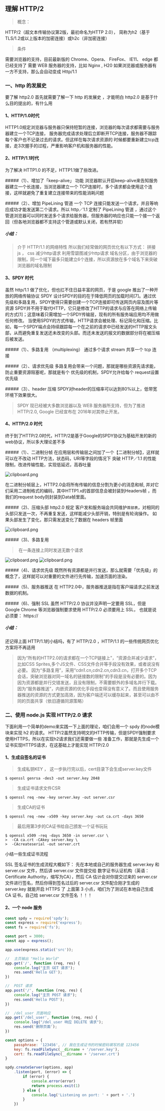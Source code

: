 ## 理解 HTTP/2

>概念：

 HTTP/2（超文本传输协议第2版，最初命名为HTTP 2.0），
简称为h2（基于TLS/1.2或以上版本的加密连接）或h2c（非加密连接）

> 条件

﻿需要浏览器的支持，目前最新版的 Chrome、Opera、 FireFox、 IE11、 edge 都已经支持了
﻿需要 WEB 服务器的支持，比如 Nginx , H20
﻿如果浏览器或服务器有一方不支持，那么会自动变成 Http/1.1

### 一、http 的发展史
要了解 http2.0 首先就需要了解一下 http 的发展史 ，才能明白 http2.0 是基于什么目的提出的，有什么用

#### 1、﻿HTTP/1.0时代
HTTP1.0规定浏览器与服务器只保持短暂的连接，浏览器的每次请求都需要与服务器建立一个TCP连接，
服务器完成请求处理后立即断开TCP连接，服务器不跟踪每个客户也不记录过去的请求。但这样在每次请求资源的
时候都要重新建立tcp连接，走3次握手的过程，严重影响客户机和服务器的性能。

#### 2、﻿HTTP/1.1时代
为了解决 HTTP1.0 的不足，HTTP1.1做了些改进。

#####（1）、﻿增加了「keep-alive」  功能
﻿浏览器默认开启keep-alive来告知服务器建立一个长连接，当浏览器建立一个 TCP连接时，多个请求都会使用这个连接，这样就避免了重复建立连接带来的性能消耗问题

#####（2）、﻿增加 ﻿PipeLining 管道
﻿一个 TCP 连接只能发送一个请求，并且等响应成功才能发送第二个请求。所以  http／1.1 定制了  PipeLining 管道  ，通过这个管道浏览器可以同时发送多个请求给服务器，但服务器的响应也只能一个接一个返回（但各地浏览器都不支持这个管道或默认关闭，若有然并软）

##### 小结：

>介于 HTTP/1.1 的网络特性
所以我们经常做的网页优化有以下方式：
拼接 js ， css  减少http请求
利用雪碧图减少http请求
域名分区，由于浏览器的限制，同一个域下最多只能建立6个连接，所以资源放在多个域名下来突破浏览器的域名限制

#### 3、﻿SPDY 时代
﻿虽然 http/1.1 做了优化，但也扛不住日益丰富的网页，于是 google 推出了一种开放的网络传输协议 SPDY
设计SPDY的目的在于降低网页的加载时间[7]。通过优先级和多路复用，SPDY使得只需要创建一个TCP连接即可传送网页内容及图片等资源
SPDY并不用于取代HTTP，它只是修改了HTTP的请求与应答在网络上传输的方式[1]；这意味着只需增加一个SPDY传输层，现有的所有服务端应用均不用做任何修改。 当使用SPDY的方式传输，HTTP请求会被处理、标记简化和压缩。比如，每一个SPDY端点会持续跟踪每一个在之前的请求中已经发送的HTTP报文头部，从而避免重复发送还未改变的头部。而还未发送的报文的数据部分将在被压缩后被发送。

#####（1）、多路复用 （multiplexing）
通过多个请求 stream 共享一个 tcp 连接

#####（2）、请求优先级
多路复用会带来一个问题，那就是哪些资源先请求能，防止重要资源阻塞呢，那就是有个 优先级的机制，SPDY允许给每个         request设置优先级

#####（3）、header 压缩
SPDY对header的压缩率可以达到80%以上，低带宽环境下效果很大。

> SPDY 现已经被大多数浏览器以及 WEB 服务器所支持，但为了推进 HTTP/2.0, Google 已经宣布在 2016年对其停止开发。

#### 4、﻿HTTP/2.0 时代
终于到了﻿HTTP/2.0时代，﻿HTTP/2是基于Google的SPDY协议为基础开发的新的web协议，所以多大理论差不多

#####（1）、二进制分帧
在应用层和传输层之间加了一个【二进制分帧】，这样就可以在不改动 HTTP方法，状态码，URI等字段的情况下
突破 HTTP／1.1 的性能限制，改进传输性能，实现低延迟，高吞吐量

![clipboard.png](./image/img1.png)

﻿在二进制分帧层上，HTTP2.0会将所有传输的信息分割为更小的消息和帧,
并对它们采用二进制格式的编码，其中HTTP1.x的首部信息会被封装到Headers帧
，而我们的request body则封装到Data帧里面。

#####（2)、压缩头部
http2.0 规定 客户发和服务端会共同维护`首部表`，对相同的头部只发送一次，不再重复发送，这样能减少头部开销，特别是有轮询操作。
如果头部发生了变化，那只需发送变化了数据在 headers 帧里面 

![clipboard.png](./image/img2.png)

#####（3)、多路复用
> ﻿ 在一条连接上同时发送无数个请求

![clipboard.png](./image/img3.png)
![clipboard.png](./image/img4.png)

#####（4)、请求优先级
既然所有资源都是并行发送，那么就需要「优先级」的概念了，这样就可以对重要的文件进行先传输，加速页面的渲染。

#####（5)、服务器推送
在 HTTP2.0中，服务器推送是指在客户端请求之前发送数据的机制。

#####（6)、强制 SSL
虽然 HTTP/2.0 协议并没声明一定要用 SSL，但是 Google Chrome 等浏览器强制要求使用 HTTP/2.0 必须要用上 SSL， 也就是说必须要： https://

##### 小结：
还记得上面 ﻿HTTP/1.1的小结吗，有了 ﻿HTTP/2.0 ，﻿HTTP/1.1 的一些传统网页优化方案将不再适用

>﻿因为“所有的HTTP2.0的请求都在一个TCP链接上”，“资源合并减少请求”，比如CSS Sprites,多个JS文件、CSS文件合并等手段没有效果，或者说没有必要。
 因为“多路复用”，采用“cdn1.cn,cdn2.cn,cdn3.cn，打开多个TCP会话，突破浏览器对同一域名的链接数的限制”的手段是没有必要的。因为因为资源都是并行交错发送，且没有限制，不需要额外的多域名并行下载。
 因为“服务器推送”，内嵌资源的优化手段也变得没有意义了。而且使用服务器推送的资源的方式更加高效，因为客户端还可以缓存起来，甚至可以由不同的页面共享（依旧遵循同源策略）

### 二、使用 node.js 实现 ﻿HTTP/2.0 请求
下面利用一个简单的demo来实践一下上面的理论，咱们会用一个 ﻿spdy 的node模块来实现 h2 的请求。
﻿HTTP/2虽然支持明文的HTTP传输，但是SPDY强制要求使用HTTPS，所以在实现h2请求我们还需要做一些
准备工作，那就是先生成一个证书实现HTTPS请求，在这基础上才能实现 ﻿HTTP/2.0

#### 1、﻿生成自签名的证书

> ﻿生成私钥KEY ， 这一步执行完以后，cert目录下会生成server.key文件

```$xslt
$ ﻿﻿openssl genrsa -des3 -out server.key 2048
```
> ﻿生成证书请求文件CSR
```$xslt
﻿$ ﻿openssl req -new -key server.key -out server.csr
```
> ﻿生成CA的证书
```$xslt
$ ﻿﻿openssl req -new -x509 -key server.key -out ca.crt -days 3650
```
>﻿最后用第3步的CA证书给自己颁发一个证书玩玩
```$xslt
$ ﻿openssl x509 -req -days 3650 -in server.csr \
>  -CA ca.crt -CAkey server.key \
>  -CAcreateserial -out server.crt
```

小结一些生成证书流程

﻿SSL 签名证书的生成流程大概如下：
先在本地或自己的服务器生成 server.key   和  server.csr  文件，然后讲 server.csr  文件提交给 数字证书认证机构（英语：Certificate Authority，缩写为CA），然后 CA 估计会对你提交过来的  server.csr  文件进行签名，然后你得到签名过后的
server.csr  文件配合刚才生成的  server.key   就能开启 HTTPS 了
上面第 3 小点，咱们为了测试在本地自己生成 CA 证书，自己给  server.csr  文件签名 ！！！

#### 2、一个 node 服务

```JavaScript
const spdy = require('spdy');
const express = require('express');
const fs = require('fs');

const port = 3000;
const app = express();

app.use(express.static('src'));

//  主页输出 "Hello World"
app.get('/', function (req, res) {
    console.log("主页 GET 请求");
    res.send('Hello GET');
})

//  POST 请求
app.post('/', function (req, res) {
    console.log("主页 POST 请求");
    res.send('Hello POST');
})

//  /del_user 页面响应
app.get('/del_user', function (req, res) {
    console.log("/del_user 响应 DELETE 请求");
    res.send('删除页面');
})

const options = {
    passphrase: '123456', // 我在生成证书的时候密码填写的是 123456
    key: fs.readFileSync(__dirname + '/server.key'),
    cert: fs.readFileSync(__dirname + '/server.crt')
}

spdy.createServer(options, app)
    .listen(port, (error) => {
        if (error) {
            console.error(error)
            return process.exit(1)
        } else {
            console.log('Listening on port: ' + port + '.')
        }
    })
```
